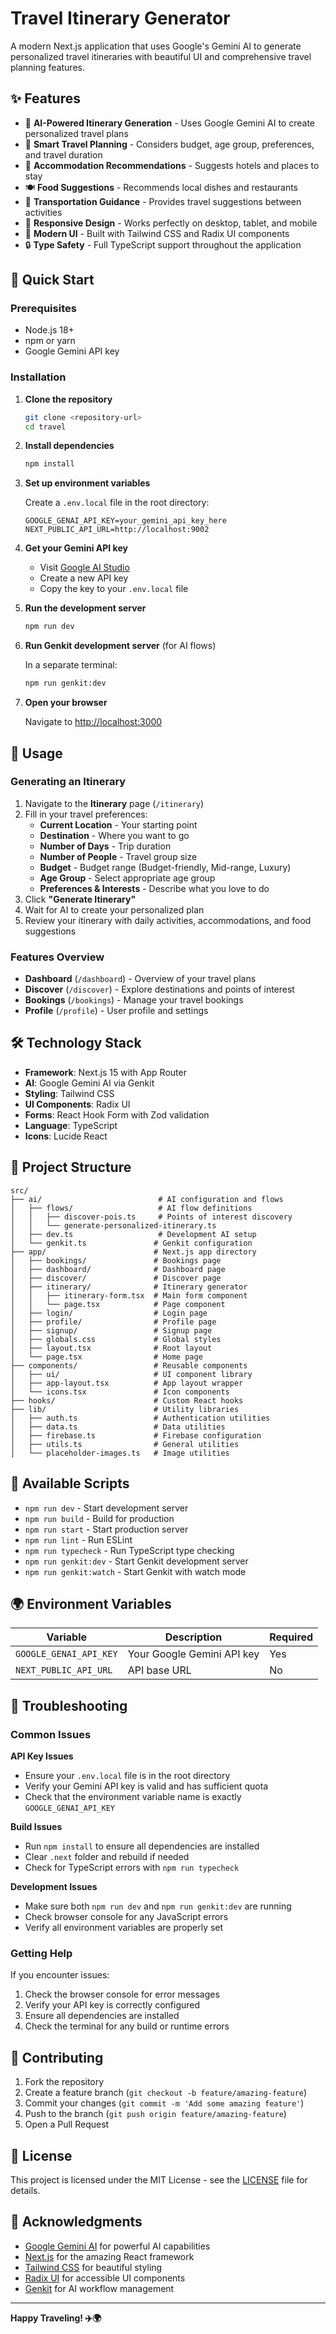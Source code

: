# Travel Itinerary Generator

A modern Next.js application that uses Google's Gemini AI to generate personalized travel itineraries with beautiful UI and comprehensive travel planning features.

## ✨ Features

- 🤖 **AI-Powered Itinerary Generation** - Uses Google Gemini AI to create personalized travel plans
- 📍 **Smart Travel Planning** - Considers budget, age group, preferences, and travel duration
- 🏨 **Accommodation Recommendations** - Suggests hotels and places to stay
- 🍽️ **Food Suggestions** - Recommends local dishes and restaurants
- 🚗 **Transportation Guidance** - Provides travel suggestions between activities
- 📱 **Responsive Design** - Works perfectly on desktop, tablet, and mobile
- 🎨 **Modern UI** - Built with Tailwind CSS and Radix UI components
- 🔒 **Type Safety** - Full TypeScript support throughout the application

## 🚀 Quick Start

### Prerequisites

- Node.js 18+ 
- npm or yarn
- Google Gemini API key

### Installation

1. **Clone the repository**
   ```bash
   git clone <repository-url>
   cd travel
   ```

2. **Install dependencies**
   ```bash
   npm install
   ```

3. **Set up environment variables**
   
   Create a `.env.local` file in the root directory:
   ```env
   GOOGLE_GENAI_API_KEY=your_gemini_api_key_here
   NEXT_PUBLIC_API_URL=http://localhost:9002
   ```

4. **Get your Gemini API key**
   - Visit [Google AI Studio](https://makersuite.google.com/app/apikey)
   - Create a new API key
   - Copy the key to your `.env.local` file

5. **Run the development server**
   ```bash
   npm run dev
   ```

6. **Run Genkit development server** (for AI flows)
   
   In a separate terminal:
   ```bash
   npm run genkit:dev
   ```

7. **Open your browser**
   
   Navigate to [http://localhost:3000](http://localhost:3000)

## 📖 Usage

### Generating an Itinerary

1. Navigate to the **Itinerary** page (`/itinerary`)
2. Fill in your travel preferences:
   - **Current Location** - Your starting point
   - **Destination** - Where you want to go
   - **Number of Days** - Trip duration
   - **Number of People** - Travel group size
   - **Budget** - Budget range (Budget-friendly, Mid-range, Luxury)
   - **Age Group** - Select appropriate age group
   - **Preferences & Interests** - Describe what you love to do
3. Click **"Generate Itinerary"**
4. Wait for AI to create your personalized plan
5. Review your itinerary with daily activities, accommodations, and food suggestions

### Features Overview

- **Dashboard** (`/dashboard`) - Overview of your travel plans
- **Discover** (`/discover`) - Explore destinations and points of interest
- **Bookings** (`/bookings`) - Manage your travel bookings
- **Profile** (`/profile`) - User profile and settings

## 🛠️ Technology Stack

- **Framework**: Next.js 15 with App Router
- **AI**: Google Gemini AI via Genkit
- **Styling**: Tailwind CSS
- **UI Components**: Radix UI
- **Forms**: React Hook Form with Zod validation
- **Language**: TypeScript
- **Icons**: Lucide React

## 📁 Project Structure

```
src/
├── ai/                          # AI configuration and flows
│   ├── flows/                   # AI flow definitions
│   │   ├── discover-pois.ts     # Points of interest discovery
│   │   └── generate-personalized-itinerary.ts
│   ├── dev.ts                   # Development AI setup
│   └── genkit.ts               # Genkit configuration
├── app/                        # Next.js app directory
│   ├── bookings/               # Bookings page
│   ├── dashboard/              # Dashboard page
│   ├── discover/               # Discover page
│   ├── itinerary/              # Itinerary generator
│   │   ├── itinerary-form.tsx  # Main form component
│   │   └── page.tsx            # Page component
│   ├── login/                  # Login page
│   ├── profile/                # Profile page
│   ├── signup/                 # Signup page
│   ├── globals.css             # Global styles
│   ├── layout.tsx              # Root layout
│   └── page.tsx                # Home page
├── components/                 # Reusable components
│   ├── ui/                     # UI component library
│   ├── app-layout.tsx          # App layout wrapper
│   └── icons.tsx               # Icon components
├── hooks/                      # Custom React hooks
├── lib/                        # Utility libraries
│   ├── auth.ts                 # Authentication utilities
│   ├── data.ts                 # Data utilities
│   ├── firebase.ts             # Firebase configuration
│   ├── utils.ts                # General utilities
│   └── placeholder-images.ts   # Image utilities
```

## 🔧 Available Scripts

- `npm run dev` - Start development server
- `npm run build` - Build for production
- `npm run start` - Start production server
- `npm run lint` - Run ESLint
- `npm run typecheck` - Run TypeScript type checking
- `npm run genkit:dev` - Start Genkit development server
- `npm run genkit:watch` - Start Genkit with watch mode

## 🌍 Environment Variables

| Variable | Description | Required |
|----------|-------------|----------|
| `GOOGLE_GENAI_API_KEY` | Your Google Gemini API key | Yes |
| `NEXT_PUBLIC_API_URL` | API base URL | No |

## 🚨 Troubleshooting

### Common Issues

**API Key Issues**
- Ensure your `.env.local` file is in the root directory
- Verify your Gemini API key is valid and has sufficient quota
- Check that the environment variable name is exactly `GOOGLE_GENAI_API_KEY`

**Build Issues**
- Run `npm install` to ensure all dependencies are installed
- Clear `.next` folder and rebuild if needed
- Check for TypeScript errors with `npm run typecheck`

**Development Issues**
- Make sure both `npm run dev` and `npm run genkit:dev` are running
- Check browser console for any JavaScript errors
- Verify all environment variables are properly set

### Getting Help

If you encounter issues:

1. Check the browser console for error messages
2. Verify your API key is correctly configured
3. Ensure all dependencies are installed
4. Check the terminal for any build or runtime errors

## 🤝 Contributing

1. Fork the repository
2. Create a feature branch (`git checkout -b feature/amazing-feature`)
3. Commit your changes (`git commit -m 'Add some amazing feature'`)
4. Push to the branch (`git push origin feature/amazing-feature`)
5. Open a Pull Request

## 📄 License

This project is licensed under the MIT License - see the [LICENSE](LICENSE) file for details.

## 🙏 Acknowledgments

- [Google Gemini AI](https://ai.google.dev/) for powerful AI capabilities
- [Next.js](https://nextjs.org/) for the amazing React framework
- [Tailwind CSS](https://tailwindcss.com/) for beautiful styling
- [Radix UI](https://www.radix-ui.com/) for accessible UI components
- [Genkit](https://firebase.google.com/docs/genkit) for AI workflow management

---

**Happy Traveling! ✈️🌍**